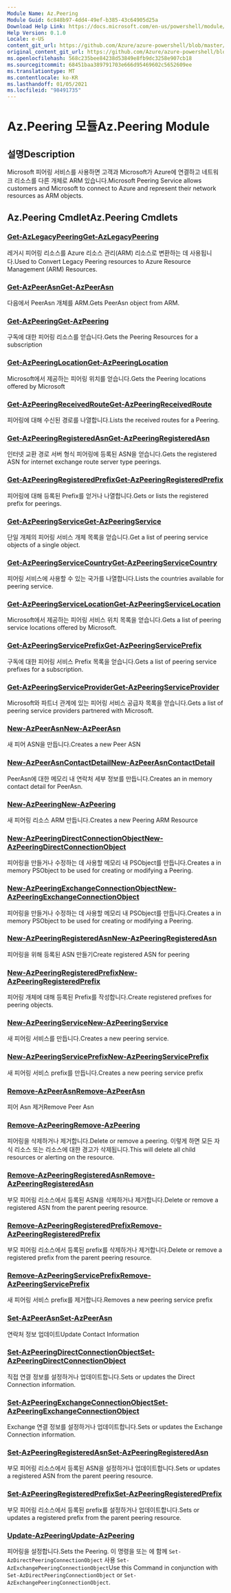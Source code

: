```yaml
---
Module Name: Az.Peering
Module Guid: 6c848b97-4dd4-49ef-b385-43c64905d25a
Download Help Link: https://docs.microsoft.com/en-us/powershell/module/az.peering.md
Help Version: 0.1.0
Locale: e-US
content_git_url: https://github.com/Azure/azure-powershell/blob/master/src/Peering/Peering/help/Az.Peering.md
original_content_git_url: https://github.com/Azure/azure-powershell/blob/master/src/Peering/Peering/help/Az.Peering.md
ms.openlocfilehash: 568c235bee84238d53849e8fb9dc3258e907cb18
ms.sourcegitcommit: 68451baa389791703e666d95469602c5652609ee
ms.translationtype: MT
ms.contentlocale: ko-KR
ms.lasthandoff: 01/05/2021
ms.locfileid: "98491735"
---
```

# <span data-ttu-id="e7e00-101">Az.Peering 모듈</span><span class="sxs-lookup"><span data-stu-id="e7e00-101">Az.Peering Module</span></span>
## <span data-ttu-id="e7e00-102">설명</span><span class="sxs-lookup"><span data-stu-id="e7e00-102">Description</span></span>
<span data-ttu-id="e7e00-103">Microsoft 피어링 서비스를 사용하면 고객과 Microsoft가 Azure에 연결하고 네트워크 리소스를 다른 개체로 ARM 있습니다.</span><span class="sxs-lookup"><span data-stu-id="e7e00-103">Microsoft Peering Service allows customers and Microsoft to connect to Azure and represent their network resources as ARM objects.</span></span>

## <span data-ttu-id="e7e00-104">Az.Peering Cmdlet</span><span class="sxs-lookup"><span data-stu-id="e7e00-104">Az.Peering Cmdlets</span></span>
### [<span data-ttu-id="e7e00-105">Get-AzLegacyPeering</span><span class="sxs-lookup"><span data-stu-id="e7e00-105">Get-AzLegacyPeering</span></span>](Get-AzLegacyPeering.md)
<span data-ttu-id="e7e00-106">레거시 피어링 리소스를 Azure 리소스 관리(ARM) 리소스로 변환하는 데 사용됩니다.</span><span class="sxs-lookup"><span data-stu-id="e7e00-106">Used to Convert Legacy Peering resources to Azure Resource Management (ARM) Resources.</span></span> 

### [<span data-ttu-id="e7e00-107">Get-AzPeerAsn</span><span class="sxs-lookup"><span data-stu-id="e7e00-107">Get-AzPeerAsn</span></span>](Get-AzPeerAsn.md)
<span data-ttu-id="e7e00-108">다음에서 PeerAsn 개체를 ARM.</span><span class="sxs-lookup"><span data-stu-id="e7e00-108">Gets PeerAsn object from ARM.</span></span>

### [<span data-ttu-id="e7e00-109">Get-AzPeering</span><span class="sxs-lookup"><span data-stu-id="e7e00-109">Get-AzPeering</span></span>](Get-AzPeering.md)
<span data-ttu-id="e7e00-110">구독에 대한 피어링 리소스를 얻습니다.</span><span class="sxs-lookup"><span data-stu-id="e7e00-110">Gets the Peering Resources for a subscription</span></span>

### [<span data-ttu-id="e7e00-111">Get-AzPeeringLocation</span><span class="sxs-lookup"><span data-stu-id="e7e00-111">Get-AzPeeringLocation</span></span>](Get-AzPeeringLocation.md)
<span data-ttu-id="e7e00-112">Microsoft에서 제공하는 피어링 위치를 얻습니다.</span><span class="sxs-lookup"><span data-stu-id="e7e00-112">Gets the Peering locations offered by Microsoft</span></span>

### [<span data-ttu-id="e7e00-113">Get-AzPeeringReceivedRoute</span><span class="sxs-lookup"><span data-stu-id="e7e00-113">Get-AzPeeringReceivedRoute</span></span>](Get-AzPeeringReceivedRoute.md)
<span data-ttu-id="e7e00-114">피어링에 대해 수신된 경로를 나열합니다.</span><span class="sxs-lookup"><span data-stu-id="e7e00-114">Lists the received routes for a Peering.</span></span>

### [<span data-ttu-id="e7e00-115">Get-AzPeeringRegisteredAsn</span><span class="sxs-lookup"><span data-stu-id="e7e00-115">Get-AzPeeringRegisteredAsn</span></span>](Get-AzPeeringRegisteredAsn.md)
<span data-ttu-id="e7e00-116">인터넷 교환 경로 서버 형식 피어링에 등록된 ASN을 얻습니다.</span><span class="sxs-lookup"><span data-stu-id="e7e00-116">Gets the registered ASN for internet exchange route server type peerings.</span></span>

### [<span data-ttu-id="e7e00-117">Get-AzPeeringRegisteredPrefix</span><span class="sxs-lookup"><span data-stu-id="e7e00-117">Get-AzPeeringRegisteredPrefix</span></span>](Get-AzPeeringRegisteredPrefix.md)
<span data-ttu-id="e7e00-118">피어링에 대해 등록된 Prefix를 얻거나 나열합니다.</span><span class="sxs-lookup"><span data-stu-id="e7e00-118">Gets or lists the registered prefix for peerings.</span></span>

### [<span data-ttu-id="e7e00-119">Get-AzPeeringService</span><span class="sxs-lookup"><span data-stu-id="e7e00-119">Get-AzPeeringService</span></span>](Get-AzPeeringService.md)
<span data-ttu-id="e7e00-120">단일 개체의 피어링 서비스 개체 목록을 얻습니다.</span><span class="sxs-lookup"><span data-stu-id="e7e00-120">Get a list of peering service objects of a single object.</span></span>

### [<span data-ttu-id="e7e00-121">Get-AzPeeringServiceCountry</span><span class="sxs-lookup"><span data-stu-id="e7e00-121">Get-AzPeeringServiceCountry</span></span>](Get-AzPeeringServiceCountry.md)
<span data-ttu-id="e7e00-122">피어링 서비스에 사용할 수 있는 국가를 나열합니다.</span><span class="sxs-lookup"><span data-stu-id="e7e00-122">Lists the countries available for peering service.</span></span>

### [<span data-ttu-id="e7e00-123">Get-AzPeeringServiceLocation</span><span class="sxs-lookup"><span data-stu-id="e7e00-123">Get-AzPeeringServiceLocation</span></span>](Get-AzPeeringServiceLocation.md)
<span data-ttu-id="e7e00-124">Microsoft에서 제공하는 피어링 서비스 위치 목록을 얻습니다.</span><span class="sxs-lookup"><span data-stu-id="e7e00-124">Gets a list of peering service locations offered by Microsoft.</span></span>

### [<span data-ttu-id="e7e00-125">Get-AzPeeringServicePrefix</span><span class="sxs-lookup"><span data-stu-id="e7e00-125">Get-AzPeeringServicePrefix</span></span>](Get-AzPeeringServicePrefix.md)
<span data-ttu-id="e7e00-126">구독에 대한 피어링 서비스 Prefix 목록을 얻습니다.</span><span class="sxs-lookup"><span data-stu-id="e7e00-126">Gets a list of peering service prefixes for a subscription.</span></span>

### [<span data-ttu-id="e7e00-127">Get-AzPeeringServiceProvider</span><span class="sxs-lookup"><span data-stu-id="e7e00-127">Get-AzPeeringServiceProvider</span></span>](Get-AzPeeringServiceProvider.md)
<span data-ttu-id="e7e00-128">Microsoft와 파트너 관계에 있는 피어링 서비스 공급자 목록을 얻습니다.</span><span class="sxs-lookup"><span data-stu-id="e7e00-128">Gets a list of peering service providers partnered with Microsoft.</span></span>

### [<span data-ttu-id="e7e00-129">New-AzPeerAsn</span><span class="sxs-lookup"><span data-stu-id="e7e00-129">New-AzPeerAsn</span></span>](New-AzPeerAsn.md)
<span data-ttu-id="e7e00-130">새 피어 ASN을 만듭니다.</span><span class="sxs-lookup"><span data-stu-id="e7e00-130">Creates a new Peer ASN</span></span> 

### [<span data-ttu-id="e7e00-131">New-AzPeerAsnContactDetail</span><span class="sxs-lookup"><span data-stu-id="e7e00-131">New-AzPeerAsnContactDetail</span></span>](New-AzPeerAsnContactDetail.md)
<span data-ttu-id="e7e00-132">PeerAsn에 대한 메모리 내 연락처 세부 정보를 만듭니다.</span><span class="sxs-lookup"><span data-stu-id="e7e00-132">Creates an in memory contact detail for PeerAsn.</span></span> 

### [<span data-ttu-id="e7e00-133">New-AzPeering</span><span class="sxs-lookup"><span data-stu-id="e7e00-133">New-AzPeering</span></span>](New-AzPeering.md)
<span data-ttu-id="e7e00-134">새 피어링 리소스 ARM 만듭니다.</span><span class="sxs-lookup"><span data-stu-id="e7e00-134">Creates a new Peering ARM Resource</span></span>

### [<span data-ttu-id="e7e00-135">New-AzPeeringDirectConnectionObject</span><span class="sxs-lookup"><span data-stu-id="e7e00-135">New-AzPeeringDirectConnectionObject</span></span>](New-AzPeeringDirectConnectionObject.md)
<span data-ttu-id="e7e00-136">피어링을 만들거나 수정하는 데 사용할 메모리 내 PSObject를 만듭니다.</span><span class="sxs-lookup"><span data-stu-id="e7e00-136">Creates a in memory PSObject to be used for creating or modifying a Peering.</span></span>

### [<span data-ttu-id="e7e00-137">New-AzPeeringExchangeConnectionObject</span><span class="sxs-lookup"><span data-stu-id="e7e00-137">New-AzPeeringExchangeConnectionObject</span></span>](New-AzPeeringExchangeConnectionObject.md)
<span data-ttu-id="e7e00-138">피어링을 만들거나 수정하는 데 사용할 메모리 내 PSObject를 만듭니다.</span><span class="sxs-lookup"><span data-stu-id="e7e00-138">Creates a in memory PSObject to be used for creating or modifying a Peering.</span></span>

### [<span data-ttu-id="e7e00-139">New-AzPeeringRegisteredAsn</span><span class="sxs-lookup"><span data-stu-id="e7e00-139">New-AzPeeringRegisteredAsn</span></span>](New-AzPeeringRegisteredAsn.md)
<span data-ttu-id="e7e00-140">피어링을 위해 등록된 ASN 만들기</span><span class="sxs-lookup"><span data-stu-id="e7e00-140">Create registered ASN for peering</span></span>

### [<span data-ttu-id="e7e00-141">New-AzPeeringRegisteredPrefix</span><span class="sxs-lookup"><span data-stu-id="e7e00-141">New-AzPeeringRegisteredPrefix</span></span>](New-AzPeeringRegisteredPrefix.md)
<span data-ttu-id="e7e00-142">피어링 개체에 대해 등록된 Prefix를 작성합니다.</span><span class="sxs-lookup"><span data-stu-id="e7e00-142">Create registered prefixes for peering objects.</span></span>

### [<span data-ttu-id="e7e00-143">New-AzPeeringService</span><span class="sxs-lookup"><span data-stu-id="e7e00-143">New-AzPeeringService</span></span>](New-AzPeeringService.md)
<span data-ttu-id="e7e00-144">새 피어링 서비스를 만듭니다.</span><span class="sxs-lookup"><span data-stu-id="e7e00-144">Creates a new peering service.</span></span>

### [<span data-ttu-id="e7e00-145">New-AzPeeringServicePrefix</span><span class="sxs-lookup"><span data-stu-id="e7e00-145">New-AzPeeringServicePrefix</span></span>](New-AzPeeringServicePrefix.md)
<span data-ttu-id="e7e00-146">새 피어링 서비스 prefix를 만듭니다.</span><span class="sxs-lookup"><span data-stu-id="e7e00-146">Creates a new peering service prefix</span></span>

### [<span data-ttu-id="e7e00-147">Remove-AzPeerAsn</span><span class="sxs-lookup"><span data-stu-id="e7e00-147">Remove-AzPeerAsn</span></span>](Remove-AzPeerAsn.md)
<span data-ttu-id="e7e00-148">피어 Asn 제거</span><span class="sxs-lookup"><span data-stu-id="e7e00-148">Remove Peer Asn</span></span>

### [<span data-ttu-id="e7e00-149">Remove-AzPeering</span><span class="sxs-lookup"><span data-stu-id="e7e00-149">Remove-AzPeering</span></span>](Remove-AzPeering.md)
<span data-ttu-id="e7e00-150">피어링을 삭제하거나 제거합니다.</span><span class="sxs-lookup"><span data-stu-id="e7e00-150">Delete or remove a peering.</span></span> <span data-ttu-id="e7e00-151">이렇게 하면 모든 자식 리소스 또는 리소스에 대한 경고가 삭제됩니다.</span><span class="sxs-lookup"><span data-stu-id="e7e00-151">This will delete all child resources or alerting on the resource.</span></span>

### [<span data-ttu-id="e7e00-152">Remove-AzPeeringRegisteredAsn</span><span class="sxs-lookup"><span data-stu-id="e7e00-152">Remove-AzPeeringRegisteredAsn</span></span>](Remove-AzPeeringRegisteredAsn.md)
<span data-ttu-id="e7e00-153">부모 피어링 리소스에서 등록된 ASN을 삭제하거나 제거합니다.</span><span class="sxs-lookup"><span data-stu-id="e7e00-153">Delete or remove a registered ASN from the parent peering resource.</span></span>

### [<span data-ttu-id="e7e00-154">Remove-AzPeeringRegisteredPrefix</span><span class="sxs-lookup"><span data-stu-id="e7e00-154">Remove-AzPeeringRegisteredPrefix</span></span>](Remove-AzPeeringRegisteredPrefix.md)
<span data-ttu-id="e7e00-155">부모 피어링 리소스에서 등록된 prefix를 삭제하거나 제거합니다.</span><span class="sxs-lookup"><span data-stu-id="e7e00-155">Delete or remove a registered prefix from the parent peering resource.</span></span>

### [<span data-ttu-id="e7e00-156">Remove-AzPeeringServicePrefix</span><span class="sxs-lookup"><span data-stu-id="e7e00-156">Remove-AzPeeringServicePrefix</span></span>](Remove-AzPeeringServicePrefix.md)
<span data-ttu-id="e7e00-157">새 피어링 서비스 prefix를 제거합니다.</span><span class="sxs-lookup"><span data-stu-id="e7e00-157">Removes a new peering service prefix</span></span>

### [<span data-ttu-id="e7e00-158">Set-AzPeerAsn</span><span class="sxs-lookup"><span data-stu-id="e7e00-158">Set-AzPeerAsn</span></span>](Set-AzPeerAsn.md)
<span data-ttu-id="e7e00-159">연락처 정보 업데이트</span><span class="sxs-lookup"><span data-stu-id="e7e00-159">Update Contact Information</span></span>

### [<span data-ttu-id="e7e00-160">Set-AzPeeringDirectConnectionObject</span><span class="sxs-lookup"><span data-stu-id="e7e00-160">Set-AzPeeringDirectConnectionObject</span></span>](Set-AzPeeringDirectConnectionObject.md)
<span data-ttu-id="e7e00-161">직접 연결 정보를 설정하거나 업데이트합니다.</span><span class="sxs-lookup"><span data-stu-id="e7e00-161">Sets or updates the Direct Connection information.</span></span> 

### [<span data-ttu-id="e7e00-162">Set-AzPeeringExchangeConnectionObject</span><span class="sxs-lookup"><span data-stu-id="e7e00-162">Set-AzPeeringExchangeConnectionObject</span></span>](Set-AzPeeringExchangeConnectionObject.md)
<span data-ttu-id="e7e00-163">Exchange 연결 정보를 설정하거나 업데이트합니다.</span><span class="sxs-lookup"><span data-stu-id="e7e00-163">Sets or updates the Exchange Connection information.</span></span> 

### [<span data-ttu-id="e7e00-164">Set-AzPeeringRegisteredAsn</span><span class="sxs-lookup"><span data-stu-id="e7e00-164">Set-AzPeeringRegisteredAsn</span></span>](Set-AzPeeringRegisteredAsn.md)
<span data-ttu-id="e7e00-165">부모 피어링 리소스에서 등록된 ASN을 설정하거나 업데이트합니다.</span><span class="sxs-lookup"><span data-stu-id="e7e00-165">Sets or updates a registered ASN from the parent peering resource.</span></span>

### [<span data-ttu-id="e7e00-166">Set-AzPeeringRegisteredPrefix</span><span class="sxs-lookup"><span data-stu-id="e7e00-166">Set-AzPeeringRegisteredPrefix</span></span>](Set-AzPeeringRegisteredPrefix.md)
<span data-ttu-id="e7e00-167">부모 피어링 리소스에서 등록된 prefix를 설정하거나 업데이트합니다.</span><span class="sxs-lookup"><span data-stu-id="e7e00-167">Sets or updates a registered prefix from the parent peering resource.</span></span>

### [<span data-ttu-id="e7e00-168">Update-AzPeering</span><span class="sxs-lookup"><span data-stu-id="e7e00-168">Update-AzPeering</span></span>](Update-AzPeering.md)
<span data-ttu-id="e7e00-169">피어링을 설정합니다.</span><span class="sxs-lookup"><span data-stu-id="e7e00-169">Sets the Peering.</span></span> <span data-ttu-id="e7e00-170">이 명령을 또는 에 함께 `Set-AzDirectPeeringConnectionObject` 사용 `Set-AzExchangePeeringConnectionObject`</span><span class="sxs-lookup"><span data-stu-id="e7e00-170">Use this Command in conjunction with `Set-AzDirectPeeringConnectionObject` or `Set-AzExchangePeeringConnectionObject`.</span></span>

